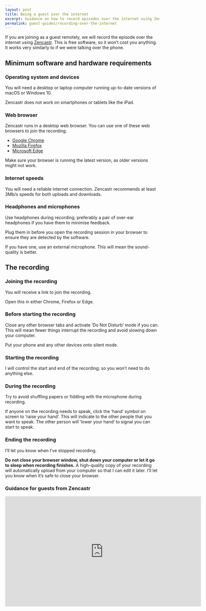 ```yaml
---
layout: post
title: Being a guest over the internet
excerpt: Guidance on how to record episodes over the internet using Zencastr
permalink: guest-guides/recording-over-the-internet
---
```


If you are joining as a guest remotely, we will record the episode over the internet using [Zencastr](https://zencastr.com). This is free software, so it won’t cost you anything. It works very similarly to if we were talking over the phone.

## Minimum software and hardware requirements

### Operating system and devices

You will need a desktop or laptop computer running up-to-date versions of macOS or Windows 10. 

Zencastr does not work on smartphones or tablets like the iPad.

### Web browser

Zencastr runs in a desktop web browser. You can use one of these web browsers to join the recording.

- [Google Chrome](https://www.google.co.uk/chrome/)
- [Mozilla Firefox](https://www.mozilla.org/en-GB/firefox/new/)
- [Microsoft Edge](https://www.microsoft.com/en-us/edge/)

Make sure your browser is running the latest version, as older versions might not work.

### Internet speeds

You will need a reliable internet connection. Zencastr recommends at least 3Mb/s speeds for both uploads and downloads.

### Headphones and microphones

Use headphones during recording; preferably a pair of over-ear headphones if you have them to minimise feedback.

Plug them in before you open the recording session in your browser to ensure they are detected by the software.

If you have one, use an external microphone. This will mean the sound-quality is better.

## The recording

### Joining the recording

You will receive a link to join the recording. 

Open this in either Chrome, Firefox or Edge. 

### Before starting the recording

Close any other browser tabs and activate ‘Do Not Disturb’ mode if you can. This will mean fewer things interrupt the recording and avoid slowing down your computer.

Put your phone and any other devices onto silent mode.

### Starting the recording

I will control the start and end of the recording; so you won’t need to do anything else.

### During the recording

Try to avoid shuffling papers or fiddling with the microphone during recording.

If anyone on the recording needs to speak, click the ‘hand’ symbol on screen to ‘raise your hand’. This will indicate to the other people that you want to speak. The other person will ‘lower your hand’ to signal you can start to speak.

### Ending the recording

I’ll let you know when I’ve stopped recording. 

**Do not close your browser window, shut down your computer or let it go to sleep when recording finishes.** A high-quality copy of your recording will automatically upload from your computer so that I can edit it later. I’ll let you know when it’s safe to close your browser.

### Guidance for guests from Zencastr

<iframe title="vimeo-player" src="https://player.vimeo.com/video/335330315" width="640" height="360" frameborder="0" allowfullscreen></iframe>
